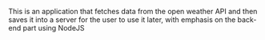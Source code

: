 This is an application that fetches data from the open weather API and then saves it into a server for the user to use it later, with emphasis on the back-end part using NodeJS

